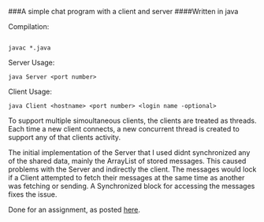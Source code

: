###A simple chat program with a client and server
####Written in java

Compilation:

```

javac *.java

```

Server Usage:

```
java Server <port number>

```
Client Usage:

```
java Client <hostname> <port number> <login name -optional>

```

To support multiple simoultaneous clients, the clients are treated as threads. Each time a new client connects, a new concurrent thread is created to support any of that clients activity.

The initial implementation of the Server that I used didnt synchronized any of the shared data, mainly the ArrayList of stored messages. This caused problems with the Server and indirectly the client. The messages would lock if a Client attempted to fetch their messages at the same time as another was fetching or sending. A Synchronized block for accessing the messages fixes the issue.

Done for an assignment, as posted [here](http://leda.science.uoit.ca/teaching/sysdev/assignments/assignment5).